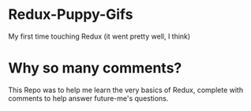 # Redux-Puppy-Gifs
My first time touching Redux (it went pretty well, I think)

# Why so many comments?
This Repo was to help me learn the very basics of Redux, complete with comments
to help answer future-me's questions.
